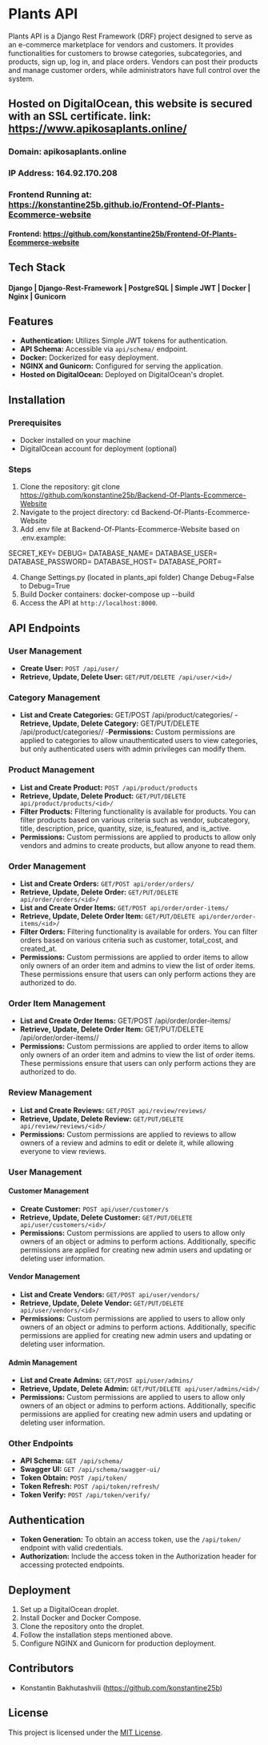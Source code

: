 # Plants API

Plants API is a Django Rest Framework (DRF) project designed to serve as an e-commerce marketplace for vendors and customers. It provides functionalities for customers to browse categories, subcategories, and products, sign up, log in, and place orders. Vendors can post their products and manage customer orders, while administrators have full control over the system.

## Hosted on DigitalOcean, this website is secured with an SSL certificate. link: https://www.apikosaplants.online/

### Domain: apikosaplants.online
### IP Address: 164.92.170.208

### Frontend Running at: https://konstantine25b.github.io/Frontend-Of-Plants-Ecommerce-website
#### Frontend: https://github.com/konstantine25b/Frontend-Of-Plants-Ecommerce-website

## Tech Stack

#### Django | Django-Rest-Framework | PostgreSQL | Simple JWT | Docker | Nginx | Gunicorn 

## Features

- **Authentication:** Utilizes Simple JWT tokens for authentication.
- **API Schema:** Accessible via `api/schema/` endpoint.
- **Docker:** Dockerized for easy deployment.
- **NGINX and Gunicorn:** Configured for serving the application.
- **Hosted on DigitalOcean:** Deployed on DigitalOcean's droplet.

## Installation

### Prerequisites

- Docker installed on your machine
- DigitalOcean account for deployment (optional)

### Steps

1. Clone the repository:
git clone https://github.com/konstantine25b/Backend-Of-Plants-Ecommerce-Website
2. Navigate to the project directory:
cd Backend-Of-Plants-Ecommerce-Website
3. Add .env file at Backend-Of-Plants-Ecommerce-Website based on .env.example:

SECRET_KEY=
DEBUG=
DATABASE_NAME= 
DATABASE_USER=
DATABASE_PASSWORD= 
DATABASE_HOST= 
DATABASE_PORT=

4. Change Settings.py (located in plants_api folder)
Change Debug=False to Debug=True
5. Build Docker containers:
docker-compose up --build
6. Access the API at `http://localhost:8000`.

## API Endpoints

### User Management

- **Create User:** `POST /api/user/`
- **Retrieve, Update, Delete User:** `GET/PUT/DELETE /api/user/<id>/`

### Category Management
- **List and Create Categories:** GET/POST /api/product/categories/
-**Retrieve, Update, Delete Category:** GET/PUT/DELETE /api/product/categories/<id>/
-**Permissions:** Custom permissions are applied to categories to allow unauthenticated users to view categories, but only authenticated users with admin privileges can modify them.

### Product Management

- **List and Create Product:** `POST /api/product/products`
- **Retrieve, Update, Delete Product:** `GET/PUT/DELETE api/product/products/<id>/`
- **Filter Products:** Filtering functionality is available for products. You can filter products based on various criteria such as vendor, subcategory, title, description, price, quantity, size, is_featured, and is_active.
- **Permissions:** Custom permissions are applied to products to allow only vendors and admins to create products, but allow anyone to read them.

### Order Management

- **List and Create Orders:** `GET/POST api/order/orders/`
- **Retrieve, Update, Delete Order:** `GET/PUT/DELETE api/order/orders/<id>/`
- **List and Create Order Items:** `GET/POST api/order/order-items/`
- **Retrieve, Update, Delete Order Item:** `GET/PUT/DELETE api/order/order-items/<id>/`
- **Filter Orders:** Filtering functionality is available for orders. You can filter orders based on various criteria such as customer, total_cost, and created_at.
- **Permissions:** Custom permissions are applied to order items to allow only owners of an order item and admins to view the list of order items. These permissions ensure that users can only perform actions they are authorized to do.
  
### Order Item Management
- **List and Create Order Items:** GET/POST /api/order/order-items/
- **Retrieve, Update, Delete Order Item:** GET/PUT/DELETE /api/order/order-items/<id>/
- **Permissions:** Custom permissions are applied to order items to allow only owners of an order item and admins to view the list of order items. These permissions ensure that users can only perform actions they are authorized to do.

### Review Management

- **List and Create Reviews:** `GET/POST api/review/reviews/`
- **Retrieve, Update, Delete Review:** `GET/PUT/DELETE api/review/reviews/<id>/`
- **Permissions:** Custom permissions are applied to reviews to allow owners of a review and admins to edit or delete it, while allowing everyone to view reviews.

### User Management

#### Customer Management

- **Create Customer:** `POST api/user/customer/s`
- **Retrieve, Update, Delete Customer:** `GET/PUT/DELETE api/user/customers/<id>/`
- **Permissions:** Custom permissions are applied to users to allow only owners of an object or admins to perform actions. Additionally, specific permissions are applied for creating new admin users and updating or deleting user information.

#### Vendor Management

- **List and Create Vendors:** `GET/POST api/user/vendors/`
- **Retrieve, Update, Delete Vendor:** `GET/PUT/DELETE api/user/vendors/<id>/`
- **Permissions:** Custom permissions are applied to users to allow only owners of an object or admins to perform actions. Additionally, specific permissions are applied for creating new admin users and updating or deleting user information.

#### Admin Management

- **List and Create Admins:** `GET/POST api/user/admins/`
- **Retrieve, Update, Delete Admin:** `GET/PUT/DELETE api/user/admins/<id>/`
- **Permissions:** Custom permissions are applied to users to allow only owners of an object or admins to perform actions. Additionally, specific permissions are applied for creating new admin users and updating or deleting user information.

### Other Endpoints

- **API Schema:** `GET /api/schema/`
- **Swagger UI:** `GET /api/schema/swagger-ui/`
- **Token Obtain:** `POST /api/token/`
- **Token Refresh:** `POST /api/token/refresh/`
- **Token Verify:** `POST /api/token/verify/`


## Authentication

- **Token Generation:** To obtain an access token, use the `/api/token/` endpoint with valid credentials.
- **Authorization:** Include the access token in the Authorization header for accessing protected endpoints.


## Deployment

1. Set up a DigitalOcean droplet.
2. Install Docker and Docker Compose.
3. Clone the repository onto the droplet.
4. Follow the installation steps mentioned above.
5. Configure NGINX and Gunicorn for production deployment.

## Contributors

- Konstantin Bakhutashvili (https://github.com/konstantine25b)

## License

This project is licensed under the [MIT License](LICENSE).
